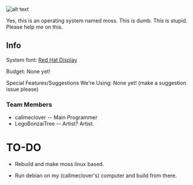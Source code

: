 ![alt text](https://github.com/callmeclover/mOSs/blob/16ebdaee432ad1ef0e280e4258a0cb948a7de844/moss.png "Logo Title Text 1")

Yes, this is an operating system named moss. This is dumb. This is stupid. Please help me on this. 
##  Info
System font: [Red Hat Display](https://fonts.google.com/specimen/Red+Hat+Display?category=Sans+Serif,Monospace&vfonly=true&preview.text=mOSs&preview.text_type=custom#standard-styles)

Budget: None yet!

Special Features/Suggestions We're Using: None yet! (make a suggestion issue please)

### Team Members
* callmeclover -- Main Programmer
* LegoBonzaiTree -- Artist? Artist.

# TO-DO
* Rebuild and make moss linux based.

* Run debian on my (callmeclover's) computer and build from there.
